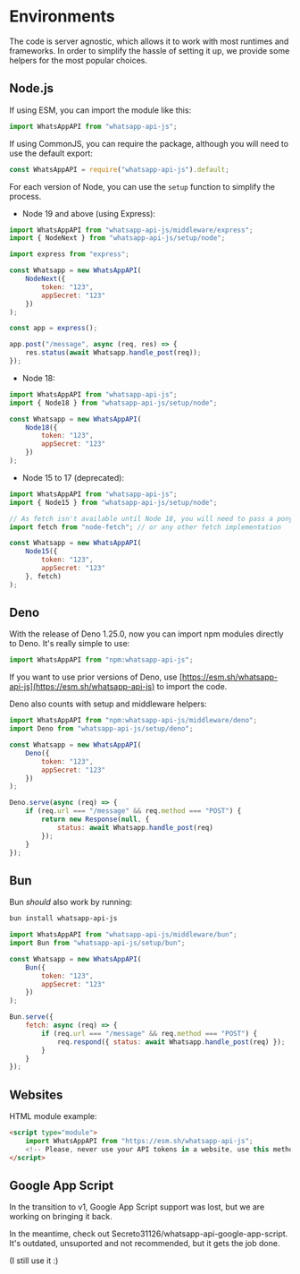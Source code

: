 # Environments

The code is server agnostic, which allows it to work with most runtimes and
frameworks. In order to simplify the hassle of setting it up, we provide some
helpers for the most popular choices.

## Node.js

If using ESM, you can import the module like this:

```js
import WhatsAppAPI from "whatsapp-api-js";
```

If using CommonJS, you can require the package, although you will need to use
the default export:

```js
const WhatsAppAPI = require("whatsapp-api-js").default;
```

For each version of Node, you can use the `setup` function to simplify the
process.

- Node 19 and above (using Express):

```js
import WhatsAppAPI from "whatsapp-api-js/middleware/express";
import { NodeNext } from "whatsapp-api-js/setup/node";

import express from "express";

const Whatsapp = new WhatsAppAPI(
    NodeNext({
        token: "123",
        appSecret: "123"
    })
);

const app = express();

app.post("/message", async (req, res) => {
    res.status(await Whatsapp.handle_post(req));
});
```

- Node 18:

```js
import WhatsAppAPI from "whatsapp-api-js";
import { Node18 } from "whatsapp-api-js/setup/node";

const Whatsapp = new WhatsAppAPI(
    Node18({
        token: "123",
        appSecret: "123"
    })
);
```

- Node 15 to 17 (deprecated):

```js
import WhatsAppAPI from "whatsapp-api-js";
import { Node15 } from "whatsapp-api-js/setup/node";

// As fetch isn't available until Node 18, you will need to pass a ponyfill as a parameter
import fetch from "node-fetch"; // or any other fetch implementation

const Whatsapp = new WhatsAppAPI(
    Node15({
        token: "123",
        appSecret: "123"
    }, fetch)
);
```

## Deno

With the release of Deno 1.25.0, now you can import npm modules directly to
Deno. It's really simple to use:

```js
import WhatsAppAPI from "npm:whatsapp-api-js";
```

If you want to use prior versions of Deno, use
[https://esm.sh/whatsapp-api-js](https://esm.sh/whatsapp-api-js) to import the
code.

Deno also counts with setup and middleware helpers:

```js
import WhatsAppAPI from "npm:whatsapp-api-js/middleware/deno";
import Deno from "whatsapp-api-js/setup/deno";

const Whatsapp = new WhatsAppAPI(
    Deno({
        token: "123",
        appSecret: "123"
    })
);

Deno.serve(async (req) => {
    if (req.url === "/message" && req.method === "POST") {
        return new Response(null, {
            status: await Whatsapp.handle_post(req)
        });
    }
});
```

## Bun

Bun _should_ also work by running:

```sh
bun install whatsapp-api-js
```

```js
import WhatsAppAPI from "whatsapp-api-js/middleware/bun";
import Bun from "whatsapp-api-js/setup/bun";

const Whatsapp = new WhatsAppAPI(
    Bun({
        token: "123",
        appSecret: "123"
    })
);

Bun.serve({
    fetch: async (req) => {
        if (req.url === "/message" && req.method === "POST") {
            req.respond({ status: await Whatsapp.handle_post(req) });
        }
    }
});
```

## Websites

HTML module example:

```html
<script type="module">
    import WhatsAppAPI from "https://esm.sh/whatsapp-api-js";
    <!-- Please, never use your API tokens in a website, use this method wisely -->
</script>
```

## Google App Script

In the transition to v1, Google App Script support was lost, but we are working
on bringing it back.

In the meantime, check out Secreto31126/whatsapp-api-google-app-script. It's
outdated, unsuported and not recommended, but it gets the job done.

(I still use it :)
